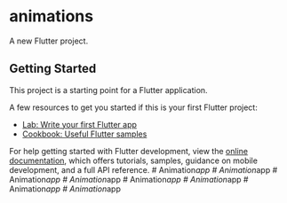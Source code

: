 # animations

A new Flutter project.

## Getting Started

This project is a starting point for a Flutter application.

A few resources to get you started if this is your first Flutter project:

- [Lab: Write your first Flutter app](https://docs.flutter.dev/get-started/codelab)
- [Cookbook: Useful Flutter samples](https://docs.flutter.dev/cookbook)

For help getting started with Flutter development, view the
[online documentation](https://docs.flutter.dev/), which offers tutorials,
samples, guidance on mobile development, and a full API reference.
#   A n i m a t i o n _ a p p  
 #   A n i m a t i o n _ a p p  
 #   A n i m a t i o n _ a p p  
 #   A n i m a t i o n _ a p p  
 #   A n i m a t i o n _ a p p  
 #   A n i m a t i o n _ a p p  
 #   A n i m a t i o n _ a p p  
 #   A n i m a t i o n _ a p p  
 